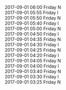 2017-09-01 06:00 Friday  N  
2017-09-01 05:55 Friday  I  
2017-09-01 05:50 Friday  N  
2017-09-01 05:40 Friday  I  
2017-09-01 05:00 Friday  N  
2017-09-01 04:50 Friday  I  
2017-09-01 04:35 Friday  N  
2017-09-01 04:30 Friday  I  
2017-09-01 04:25 Friday  N  
2017-09-01 04:20 Friday  I  
2017-09-01 04:05 Friday  N  
2017-09-01 04:00 Friday  I  
2017-09-01 03:40 Friday  N  
2017-09-01 03:30 Friday  I  
2017-09-01 03:25 Friday  N  
